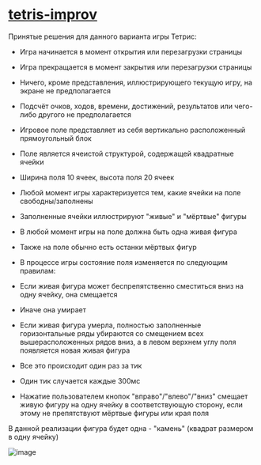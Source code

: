 # [tetris-improv](https://github.com/UniBreakfast/tetris-improv)

Принятые решения для данного варианта игры Тетрис:

  - Игра начинается в момент открытия или перезагрузки страницы
  - Игра прекращается в момент закрытия или перезагрузки страницы
  - Ничего, кроме представления, иллюстрирующего текущую игру, на экране не предполагается
  - Подсчёт очков, ходов, времени, достижений, результатов или чего-либо другого не предполагается

  - Игровое поле представляет из себя вертикально расположенный прямоугольный блок
  - Поле является ячеистой структурой, содержащей квадратные ячейки
  - Ширина поля 10 ячеек, высота поля 20 ячеек

  - Любой момент игры характеризуется тем, какие ячейки на поле свободны/заполнены
  - Заполненные ячейки иллюстрируют "живые" и "мёртвые" фигуры
  - В любой момент игры на поле должна быть одна живая фигура
  - Также на поле обычно есть останки мёртвых фигур

  - В процессе игры состояние поля изменяется по следующим правилам:
  - Если живая фигура может беспрепятственно сместиться вниз на одну ячейку, она смещается
  - Иначе она умирает
  - Если живая фигура умерла, полностью заполненные горизонтальные ряды убираются со смещением всех вышерасположенных рядов вниз, а в левом верхнем углу поля появляется новая живая фигура

  - Все это происходит один раз за тик
  - Один тик случается каждые 300мс

  - Нажатие пользователем кнопок "вправо"/"влево"/"вниз" смещает живую фигуру на одну ячейку в соответствующую сторону, если этому не препятствуют мёртвые фигуры или края поля

В данной реализации фигура будет одна - "камень" (квадрат размером в одну ячейку)



![image](https://github.com/user-attachments/assets/06dfa49e-7a83-4804-ad49-8e089c5d770b)

